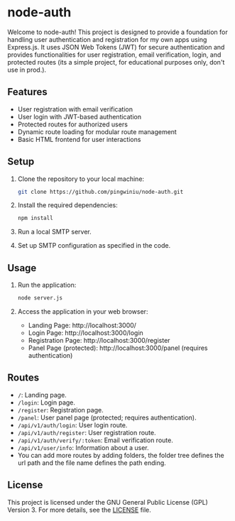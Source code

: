 # node-auth

Welcome to node-auth! This project is designed to provide a foundation for handling user authentication and registration for my own apps using Express.js. It uses JSON Web Tokens (JWT) for secure authentication and provides functionalities for user registration, email verification, login, and protected routes (its a simple project, for educational purposes only, don't use in prod.).

## Features
- User registration with email verification
- User login with JWT-based authentication
- Protected routes for authorized users
- Dynamic route loading for modular route management
- Basic HTML frontend for user interactions

## Setup
1. Clone the repository to your local machine:
   ```sh
   git clone https://github.com/pingwiniu/node-auth.git
   ```

2. Install the required dependencies:
   ```sh
   npm install
   ```

3. Run a local SMTP server.
   

4. Set up SMTP configuration as specified in the code.


## Usage
1. Run the application:
   ```sh
   node server.js
   ```

2. Access the application in your web browser:
   - Landing Page: http://localhost:3000/
   - Login Page: http://localhost:3000/login
   - Registration Page: http://localhost:3000/register
   - Panel Page (protected): http://localhost:3000/panel (requires authentication)

## Routes
- `/`: Landing page.
- `/login`: Login page.
- `/register`: Registration page.
- `/panel`: User panel page (protected; requires authentication).
- `/api/v1/auth/login`: User login route.
- `/api/v1/auth/register`: User registration route.
- `/api/v1/auth/verify/:token`: Email verification route.
- `/api/v1/user/info`: Information about a user.
- You can add more routes by adding folders, the folder tree defines the url path and the file name defines the path ending.

## License
This project is licensed under the GNU General Public License (GPL) Version 3. For more details, see the [LICENSE](LICENSE) file.
